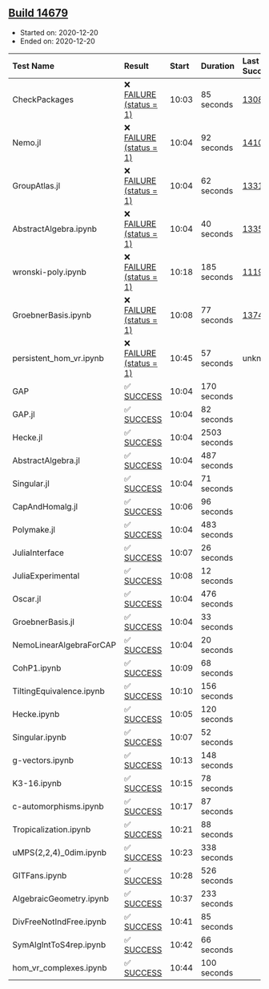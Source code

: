 ## [Build 14679](https://oscarci.mathematik.uni-kl.de/job/oscar/14679/)

* Started on: 2020-12-20
* Ended on: 2020-12-20

| Test Name    | Result | Start | Duration | Last Success | First Failure |
|:-------------|:-------|:------|:---------|:-------------|:--------------|
| CheckPackages | ❌ [FAILURE (status = 1)](https://oscarci.mathematik.uni-kl.de/job/oscar/14679/artifact/logs/build-14679/CheckPackages.log) | 10:03 | 85 seconds | [13085](https://oscarci.mathematik.uni-kl.de/job/oscar/13085/) | [13086](https://oscarci.mathematik.uni-kl.de/job/oscar/13086/) |
| Nemo.jl | ❌ [FAILURE (status = 1)](https://oscarci.mathematik.uni-kl.de/job/oscar/14679/artifact/logs/build-14679/Nemo.jl.log) | 10:04 | 92 seconds | [14101](https://oscarci.mathematik.uni-kl.de/job/oscar/14101/) | [14102](https://oscarci.mathematik.uni-kl.de/job/oscar/14102/) |
| GroupAtlas.jl | ❌ [FAILURE (status = 1)](https://oscarci.mathematik.uni-kl.de/job/oscar/14679/artifact/logs/build-14679/GroupAtlas.jl.log) | 10:04 | 62 seconds | [13311](https://oscarci.mathematik.uni-kl.de/job/oscar/13311/) | [13312](https://oscarci.mathematik.uni-kl.de/job/oscar/13312/) |
| AbstractAlgebra.ipynb | ❌ [FAILURE (status = 1)](https://oscarci.mathematik.uni-kl.de/job/oscar/14679/artifact/logs/build-14679/AbstractAlgebra.ipynb.log) | 10:04 | 40 seconds | [13355](https://oscarci.mathematik.uni-kl.de/job/oscar/13355/) | [13356](https://oscarci.mathematik.uni-kl.de/job/oscar/13356/) |
| wronski-poly.ipynb | ❌ [FAILURE (status = 1)](https://oscarci.mathematik.uni-kl.de/job/oscar/14679/artifact/logs/build-14679/wronski-poly.ipynb.log) | 10:18 | 185 seconds | [11192](https://oscarci.mathematik.uni-kl.de/job/oscar/11192/) | [11193](https://oscarci.mathematik.uni-kl.de/job/oscar/11193/) |
| GroebnerBasis.ipynb | ❌ [FAILURE (status = 1)](https://oscarci.mathematik.uni-kl.de/job/oscar/14679/artifact/logs/build-14679/GroebnerBasis.ipynb.log) | 10:08 | 77 seconds | [13748](https://oscarci.mathematik.uni-kl.de/job/oscar/13748/) | [13749](https://oscarci.mathematik.uni-kl.de/job/oscar/13749/) |
| persistent_hom_vr.ipynb | ❌ [FAILURE (status = 1)](https://oscarci.mathematik.uni-kl.de/job/oscar/14679/artifact/logs/build-14679/persistent_hom_vr.ipynb.log) | 10:45 | 57 seconds | unknown | unknown |
| GAP | ✅ [SUCCESS](https://oscarci.mathematik.uni-kl.de/job/oscar/14679/artifact/logs/build-14679/GAP.log) | 10:04 | 170 seconds |  |  |
| GAP.jl | ✅ [SUCCESS](https://oscarci.mathematik.uni-kl.de/job/oscar/14679/artifact/logs/build-14679/GAP.jl.log) | 10:04 | 82 seconds |  |  |
| Hecke.jl | ✅ [SUCCESS](https://oscarci.mathematik.uni-kl.de/job/oscar/14679/artifact/logs/build-14679/Hecke.jl.log) | 10:04 | 2503 seconds |  |  |
| AbstractAlgebra.jl | ✅ [SUCCESS](https://oscarci.mathematik.uni-kl.de/job/oscar/14679/artifact/logs/build-14679/AbstractAlgebra.jl.log) | 10:04 | 487 seconds |  |  |
| Singular.jl | ✅ [SUCCESS](https://oscarci.mathematik.uni-kl.de/job/oscar/14679/artifact/logs/build-14679/Singular.jl.log) | 10:04 | 71 seconds |  |  |
| CapAndHomalg.jl | ✅ [SUCCESS](https://oscarci.mathematik.uni-kl.de/job/oscar/14679/artifact/logs/build-14679/CapAndHomalg.jl.log) | 10:06 | 96 seconds |  |  |
| Polymake.jl | ✅ [SUCCESS](https://oscarci.mathematik.uni-kl.de/job/oscar/14679/artifact/logs/build-14679/Polymake.jl.log) | 10:04 | 483 seconds |  |  |
| JuliaInterface | ✅ [SUCCESS](https://oscarci.mathematik.uni-kl.de/job/oscar/14679/artifact/logs/build-14679/JuliaInterface.log) | 10:07 | 26 seconds |  |  |
| JuliaExperimental | ✅ [SUCCESS](https://oscarci.mathematik.uni-kl.de/job/oscar/14679/artifact/logs/build-14679/JuliaExperimental.log) | 10:08 | 12 seconds |  |  |
| Oscar.jl | ✅ [SUCCESS](https://oscarci.mathematik.uni-kl.de/job/oscar/14679/artifact/logs/build-14679/Oscar.jl.log) | 10:04 | 476 seconds |  |  |
| GroebnerBasis.jl | ✅ [SUCCESS](https://oscarci.mathematik.uni-kl.de/job/oscar/14679/artifact/logs/build-14679/GroebnerBasis.jl.log) | 10:04 | 33 seconds |  |  |
| NemoLinearAlgebraForCAP | ✅ [SUCCESS](https://oscarci.mathematik.uni-kl.de/job/oscar/14679/artifact/logs/build-14679/NemoLinearAlgebraForCAP.log) | 10:04 | 20 seconds |  |  |
| CohP1.ipynb | ✅ [SUCCESS](https://oscarci.mathematik.uni-kl.de/job/oscar/14679/artifact/logs/build-14679/CohP1.ipynb.log) | 10:09 | 68 seconds |  |  |
| TiltingEquivalence.ipynb | ✅ [SUCCESS](https://oscarci.mathematik.uni-kl.de/job/oscar/14679/artifact/logs/build-14679/TiltingEquivalence.ipynb.log) | 10:10 | 156 seconds |  |  |
| Hecke.ipynb | ✅ [SUCCESS](https://oscarci.mathematik.uni-kl.de/job/oscar/14679/artifact/logs/build-14679/Hecke.ipynb.log) | 10:05 | 120 seconds |  |  |
| Singular.ipynb | ✅ [SUCCESS](https://oscarci.mathematik.uni-kl.de/job/oscar/14679/artifact/logs/build-14679/Singular.ipynb.log) | 10:07 | 52 seconds |  |  |
| g-vectors.ipynb | ✅ [SUCCESS](https://oscarci.mathematik.uni-kl.de/job/oscar/14679/artifact/logs/build-14679/g-vectors.ipynb.log) | 10:13 | 148 seconds |  |  |
| K3-16.ipynb | ✅ [SUCCESS](https://oscarci.mathematik.uni-kl.de/job/oscar/14679/artifact/logs/build-14679/K3-16.ipynb.log) | 10:15 | 78 seconds |  |  |
| c-automorphisms.ipynb | ✅ [SUCCESS](https://oscarci.mathematik.uni-kl.de/job/oscar/14679/artifact/logs/build-14679/c-automorphisms.ipynb.log) | 10:17 | 87 seconds |  |  |
| Tropicalization.ipynb | ✅ [SUCCESS](https://oscarci.mathematik.uni-kl.de/job/oscar/14679/artifact/logs/build-14679/Tropicalization.ipynb.log) | 10:21 | 88 seconds |  |  |
| uMPS(2,2,4)_0dim.ipynb | ✅ [SUCCESS](https://oscarci.mathematik.uni-kl.de/job/oscar/14679/artifact/logs/build-14679/uMPS-2-2-4-_0dim.ipynb.log) | 10:23 | 338 seconds |  |  |
| GITFans.ipynb | ✅ [SUCCESS](https://oscarci.mathematik.uni-kl.de/job/oscar/14679/artifact/logs/build-14679/GITFans.ipynb.log) | 10:28 | 526 seconds |  |  |
| AlgebraicGeometry.ipynb | ✅ [SUCCESS](https://oscarci.mathematik.uni-kl.de/job/oscar/14679/artifact/logs/build-14679/AlgebraicGeometry.ipynb.log) | 10:37 | 233 seconds |  |  |
| DivFreeNotIndFree.ipynb | ✅ [SUCCESS](https://oscarci.mathematik.uni-kl.de/job/oscar/14679/artifact/logs/build-14679/DivFreeNotIndFree.ipynb.log) | 10:41 | 85 seconds |  |  |
| SymAlgIntToS4rep.ipynb | ✅ [SUCCESS](https://oscarci.mathematik.uni-kl.de/job/oscar/14679/artifact/logs/build-14679/SymAlgIntToS4rep.ipynb.log) | 10:42 | 66 seconds |  |  |
| hom_vr_complexes.ipynb | ✅ [SUCCESS](https://oscarci.mathematik.uni-kl.de/job/oscar/14679/artifact/logs/build-14679/hom_vr_complexes.ipynb.log) | 10:44 | 100 seconds |  |  |
